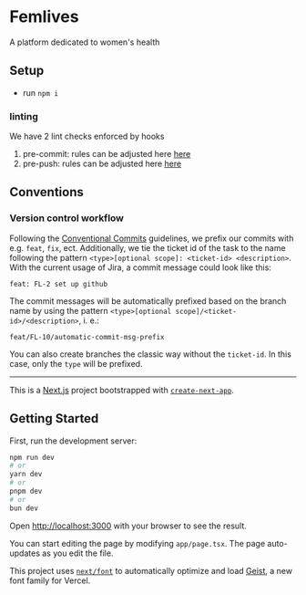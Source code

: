 # Femlives

A platform dedicated to women's health

## Setup

- run `npm i`

### linting

We have 2 lint checks enforced by hooks

1. pre-commit: rules can be adjusted here [here](eslint.config.mjs)
2. pre-push: rules can be adjusted here [here](.eslintrc.json)

## Conventions

### Version control workflow

Following the [Conventional Commits](https://www.conventionalcommits.org/en/v1.0.0/) guidelines, we prefix our commits with e.g. `feat`, `fix`, ect. Additionally, we tie the ticket id of the task to the name following the pattern `<type>[optional scope]: <ticket-id> <description>`. With the current usage of Jira, a commit message could look like this:

```text
feat: FL-2 set up github
```

The commit messages will be automatically prefixed based on the branch name by using the pattern `<type>[optional scope]/<ticket-id>/<description>`, i. e.:

```text
feat/FL-10/automatic-commit-msg-prefix
```

You can also create branches the classic way without the `ticket-id`. In this case, only the `type` will be prefixed.

---

This is a [Next.js](https://nextjs.org) project bootstrapped with [`create-next-app`](https://nextjs.org/docs/app/api-reference/cli/create-next-app).

## Getting Started

First, run the development server:

```bash
npm run dev
# or
yarn dev
# or
pnpm dev
# or
bun dev
```

Open [http://localhost:3000](http://localhost:3000) with your browser to see the result.

You can start editing the page by modifying `app/page.tsx`. The page auto-updates as you edit the file.

This project uses [`next/font`](https://nextjs.org/docs/app/building-your-application/optimizing/fonts) to automatically optimize and load [Geist](https://vercel.com/font), a new font family for Vercel.
